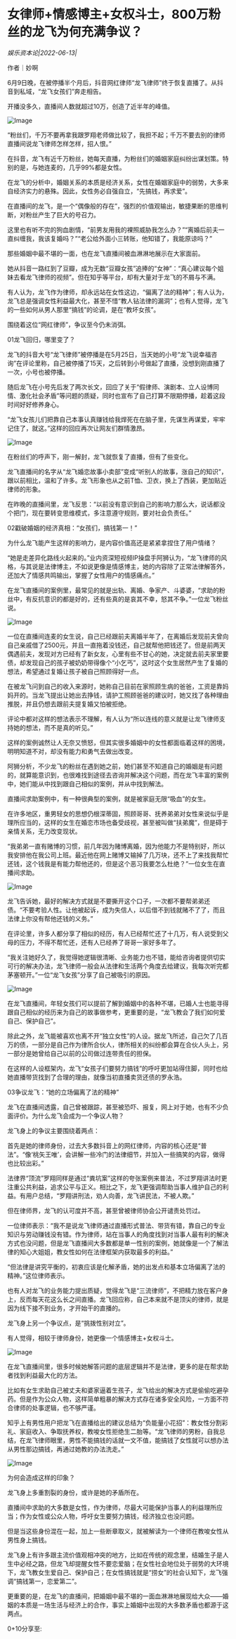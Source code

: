 # 女律师+情感博主+女权斗士，800万粉丝的龙飞为何充满争议？

*娱乐资本论|2022-06-13|*

作者｜妙啊

6月9日晚，在被停播半个月后，抖音网红律师“龙飞律师”终于恢复直播了。从抖音到私域，“龙飞女孩们”奔走相告。

开播没多久，直播间人数就超过10万，创造了近半年的峰值。

![Image](https://p3.toutiaoimg.com/origin/tos-cn-i-qvj2lq49k0/c1c98be5063a4cee928366744c8f1c0d?from=pc)

“粉丝们，千万不要再拿我跟罗翔老师做比较了，我担不起；千万不要去别的律师直播间说龙飞律师怎样怎样，招人恨。”

在抖音，龙飞有近千万粉丝，她每天直播，为粉丝们的婚姻家庭纠纷出谋划策。特别的是，与她连麦的，几乎99%都是女性。

在龙飞的分析中，婚姻关系的本质是经济关系，女性在婚姻家庭中的弱势，大多来自经济实力的悬殊。因此，女性务必自强自立，“先搞钱，再求爱”。

在直播间的龙飞，是一个“偶像般的存在”，强烈的价值观输出，敏捷果断的思维判断，对粉丝产生了巨大的号召力。

这里也有听不完的狗血剧情，“前男友用我的裸照威胁我怎么办？”“离婚后前夫一直纠缠我，我该复婚吗？”“老公给外面小三转账，他知错了，我能原谅吗？”

那些婚姻中最不堪的一面，也在龙飞直播间被血淋淋地展示在大家面前。

她从抖音一路红到了豆瓣，成为无数“豆瓣女孩”追捧的“女神”：“真心建议每个姐妹去看龙飞律师的视频”。但在知乎等平台，却有大量对于龙飞的不屑与不满。

有人认为，龙飞作为律师，却永远站在女性这边，“偏离了法的精神”；有人认为，龙飞总是强调女性利益最大化，甚至不惜“教人钻法律的漏洞”；也有人觉得，龙飞的一些如何从男人那里“搞钱”的论调，是在“教坏女孩”。

围绕着这位“网红律师”，争议至今仍未消弭。

01龙飞回归，哪里变了？

龙飞的抖音大号“龙飞律师”被停播是在5月25日，当天她的小号“龙飞说幸福咨询”在评论里称，自己被停播了15天，之后转到小号做起了直播，没想到刚直播了一次，小号也被停播。

随后龙飞在小号先后发了两次长文，回应了关于“假律师、演剧本、立人设博同情、激化社会矛盾”等问题的质疑，同时也宣布了自己打算不限期停播，趁着这段时间好好修养身心。

“龙飞女孩儿们把靠自己本事认真赚钱给我焊死在在脑子里，先谋生再谋爱，牢牢记住了，就这。”这样的回应再次让网友们群情激昂。

![Image](https://p3.toutiaoimg.com/origin/tos-cn-i-qvj2lq49k0/98f0339f8a0c4d03990cce0eeef8c17d?from=pc)

在粉丝们的呼声下，刚一解封，龙飞就恢复了直播，但有了些变化。

龙飞直播间的名字从“龙飞婚恋故事小卖部”变成“听别人的故事，涨自己的知识”，跟以前相比，温和了许多。龙飞形象也从之前T恤、卫衣，换上了西装，更加贴近律师的形象。

在昨晚的直播间里，龙飞反思：“以前没有意识到自己的影响力那么大，说话都没个把门，现在要转变思维模式，多注意遵守规则，要对社会负责任。”

02戳破婚姻的经济真相：“女孩们，搞钱第一！”

为什么龙飞能产生这样的影响力，是内容价值高还是紧紧拿捏住了用户情绪？

“她是走差异化路线火起来的。”业内资深短视频IP操盘手阿狮认为，“龙飞律师的风格，与其说是法律博主，不如说更像是情感博主，她的内容除了正常法律解答外，还加大了情感共鸣输出，掌握了女性用户的情感痛点。”

在龙飞直播间的案例里，最常见的就是出轨、离婚、争家产、斗婆婆，“求助的粉丝中，有反抗意识的都是好的，还有些真的是哀其不幸，怒其不争。”一位龙飞粉丝说。

![Image](https://p3.toutiaoimg.com/origin/tos-cn-i-qvj2lq49k0/7749ab4d656d49b68f23606c5b2908d9?from=pc)

一位在直播间连麦的女生说，自己已经跟前夫离婚半年了，在离婚后发现前夫曾向自己亲戚借了2500元，并且一直拖着没钱还，自己就帮他把钱还了。但是前两天偶遇前夫，发现对方已经有了新女友，心里有些不甘心的她，决定就去前夫家里要债，却发现自己的孩子被奶奶带得像个“小乞丐”，这时这个女生居然产生了复婚的想法，希望通过复婚让孩子被自己照顾得好一点。

在被龙飞问到自己的收入来源时，她称自己目前在家照顾生病的爸爸，工资是靠妈妈开的。当龙飞提出让她出去挣钱，请护工照顾爸爸的建议时，她又找了各种理由推脱，并且仍想去跟前夫提复婚又怕被拒绝。

评论中都对这样的想法表示不理解，有人认为“所以连线的意义就是让龙飞律师支持她的想法，而不是真的听见。”

这样的案例诚然让人无奈又愤怒，但其实很多婚姻中的女性都面临着这样的困境，明明知道不对，却没有能力和勇气去做出改变。

阿狮分析，不少龙飞的粉丝在遇到她之前，她们甚至不知道自己的婚姻是有问题的，就算能意识到，也很难找到途径去咨询并解决这个问题，而在龙飞丰富的案例中，她们能从中找到跟自己相似的案例，并从中找到解法。

直播间求助案例中，有一种很典型的案例，就是被家庭无限“吸血”的女生。

在许多地区，重男轻女的思想仍根深蒂固，照顾哥哥、抚养弟弟对女性来说似乎是理所应当的，这样的女生在婚恋市场也备受歧视，甚至被叫做“扶弟魔”，但是碍于亲情关系，无力改变现状。

“我弟弟一直有赌博的习惯，前几年因为赌博离婚，因为他能力不是特别好，所以我安排他在我公司上班。最近他在网上赌博又输掉了几万块，还不上了来找我帮忙还钱，这个钱我是有能力帮他还的，但是这个恶习我要怎么杜绝？”一位女生在直播间求助。

![Image](https://p3.toutiaoimg.com/origin/tos-cn-i-qvj2lq49k0/fa10f75440874620b40e647a7ccafac5?from=pc)

龙飞告诉她，最好的解决方式就是不要撕开这个口子，一次都不要帮弟弟还债。“不要考验人性。让他被起诉，成为失信人，以后借不到钱就赌不了了，而且法律上你没有帮他还钱的义务。”

在评论里，许多人都分享了相似的经历，有人已经帮忙还了十几万，有人说受到父母的压力，不得不帮忙还，还有人已经养了哥哥一家好多年了。

“我关注她好久了，我觉得她逻辑很清晰、业务能力也不错，能给咨询者提供切实可行的解决办法，龙飞律师一般会从法律和生活两个角度去给建议，我每次听完都茅塞顿开。”一位“龙飞女孩”分享了自己被吸引的原因。

![Image](https://p3.toutiaoimg.com/origin/tos-cn-i-qvj2lq49k0/692b51d514e644dabe9260e09ab02a22?from=pc)

在龙飞直播间，年轻女孩们可以提前了解到婚姻中的各种不堪，已婚人士也能寻得跟自己相似的经历来为自己的故事做参考，更重要的是，“龙飞教会了我们如何爱自己、保护自己”。

除此之外，龙飞能被喜欢也离不开“独立女性”的人设。据龙飞所述，自己欠了几百万的债，一部分是自己作为律所合伙人，律所相关的纠纷都会算在合伙人头上，另一部分是她曾给自己以前的公司做过连带责任的担保。

在这样的人设框架内，龙飞“女孩子们要努力搞钱”的呼吁更加站得住脚，同时也给她直播带货找到了合理的理由，就像当初直播卖货还债的罗永浩。

03争议龙飞：“她的立场偏离了法的精神”

龙飞在直播间透露，自己曾被跟踪，甚至被恐吓、报复，网上对于她，也有不少负面评价。为什么龙飞会成为一个争议人物？

龙飞身上的争议主要围绕着两点：

首先是她的律师身份，过去大多数抖音上的网红律师，内容的核心还是“普法”。“像‘桃矢王唯’，会讲解一些冷门的法律细节，并加入一些搞笑的内容，做得也比较出彩。”

法律界“顶流”罗翔同样是通过“粪坑案”这样的夸张案例来普法，不过罗翔讲法时更注重公共利益，追求公平与正义。相比之下，龙飞更强调帮助当事人维护自己的利益。有用户总结，“罗翔讲刑法，劝人向善，龙飞讲民法，不被人欺。”

但在律师界，龙飞的认可度并不高，甚至曾被律师协会公开谴责处罚过。

一位律师表示：“我不是说龙飞律师通过直播形式普法、带货有错，靠自己的专业知识与劳动赚钱没有错。作为律师，站在当事人的角度找到对当事人最有利的解决方式也没问题，但是龙飞直播间大多数都是单一性别的案例，她就像是一个了解法律的知心大姐姐，教女性如何在法律框架内获取最多的利益。”

“但法律是讲究平衡的，初衷应该是化解矛盾，她的出发点和基本立场偏离了法的精神。”这位律师表示。

也有人对龙飞的业务能力提出质疑，觉得龙飞是“三流律师”，不把精力放在客户身上，反而每天花这么长之间直播。龙飞回应称，自己本来就不是顶尖的律师，就是因为线下接不到业务，才开始干的直播的。

龙飞身上另一个争议点，是“挑拨性别对立”。

有人觉得，相较于律师身份，她更像一个情感博主+女权斗士。

![Image](https://p3.toutiaoimg.com/origin/tos-cn-i-qvj2lq49k0/9693342a14f04c77873759520da9f900?from=pc)

在龙飞直播间里，很多时候她解答问题的底层逻辑并不是法律，更多的是在帮求助者找到利益最大化的方法。

比如有女生求助自己被丈夫和婆家逼着生孩子，龙飞给出的解决方式是偷偷吃避孕药。但是作为公众人物，这样简单粗暴的解决方式存在诸多安全风险，一方面不符合律师的处事逻辑，也不够严谨。

知乎上有男性用户把龙飞在直播给出的建议总结为“负能量小花招”：教女性分割彩礼、家庭收入、争取抚养权，教唆女性拒绝生二胎等。“龙飞律师的男粉，自我总结，在龙飞律师眼里，男性不能搞钱的话就一文不值，能搞钱了女性就可以想办法从男性那边搞钱，再通过她教的办法洗走。”

![Image](https://p3.toutiaoimg.com/origin/tos-cn-i-qvj2lq49k0/9fa890d98c474c6d951f5ca2b18317af?from=pc)

为何会造成这样的印象？

龙飞身上多重割裂的身份，或许是她的矛盾所在。

直播间中求助的大多数是女性，作为律师，尽最大可能保护当事人的利益理所应当；作为女性或公众人物，呼吁女生要努力搞钱，经济独立也没问题。

但是当这些身份混在一起，加上一些断章取义，就被解读为一个律师在教唆女性从男性身上搞钱。

龙飞身上有许多跟主流价值观相冲突的地方，比如在传统的观念里，结婚生子是人生中必经之路，但龙飞却提醒女性不要恋爱脑；在女性社会地位处于弱势的大环境下，龙飞教女生爱自己、保护自己；在女性搞钱就是“捞女”的社会认知下，龙飞强调“搞钱第一，恋爱第二”。

更重要的是，在龙飞的直播间，把婚姻中最不堪的一面血淋淋地展现给大众——婚姻的本质是一场生活与经济上的合作，事实上婚姻中出现的大多数矛盾也都源于这两点。

0+10分享至:

